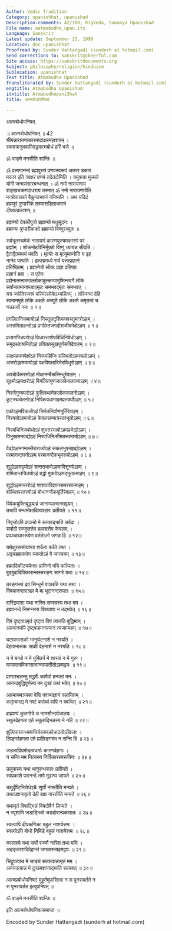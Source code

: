 ```yaml
---
Author: Vedic Tradition
Category: upanishhat, upanishad
Description-comments: 42/108; RigVeda, Samanya Upanishad
File name: aatmabodha_upan.itx
Language: Sanskrit
Latest update: September 25, 1999
Location: doc_upanishhat
Proofread by: Sunder Hattangadi (sunderh at hotmail.com)
Send corrections to: Sanskrit@cheerful.com
Site access: https://sanskritdocuments.org
Subject: philosophy/religion/hinduism
Sublocation: upanishhat
Text title: Atmabodha Upanishad
Transliterated by: Sunder Hattangadi (sunderh at hotmail.com)
engtitle: Atmabodha Upanishad
itxtitle: AtmabodhopaniShat
title: आत्मबोधोपनिषत्

---
```

  
 आत्मबोधोपनिषत्   
  
॥ आत्मबोधोपनिषत् ॥    42  
श्रीमन्नारायणाकारमष्टाक्षरमहाशयम् ।  
स्वमात्रानुभवात्सिद्धमात्मबोधं हरिं भजे ॥  
  
ॐ वाङ्मे मनसीति शान्तिः ॥  
  
ॐ प्रत्यगानन्दं ब्रह्मपुरुषं प्रणवस्वरूपं अकार उकार  
मकार इति त्र्यक्षरं प्रणवं तदेतदोमिति । यमुक्त्वा मुच्यते  
योगी जन्मसंसारबन्धनात् । ॐ नमो नारायणाय  
शङ्खचक्रगदाधराय तस्मात् ॐ नमो नारायणायेति  
मन्त्रोपासको वैकुण्ठभवनं गमिष्यति । अथ यदिदं  
ब्रह्मपुरं पुण्डरीकं तस्मात्तडिताभमात्रं  
दीपवत्प्रकाशम् ॥  
  
ब्रह्मण्यो देवकीपुत्रो ब्रह्मण्यो मधुसूदनः ।  
ब्रह्मण्यः पुण्डरीकाक्षो ब्रह्मण्यो विष्णुरच्युतः ॥  
  
सर्वभूतस्थमेकं नारायणं कारणपुरुषमकारणं परं  
ब्रह्मोम् । शोकमोहविनिर्मुक्तो विष्णुं ध्यायन्न सीदति ।  
द्वैताद्वैतमभयं भवति । मृत्योः स मृत्युमाप्नोति य इह  
नानेव पश्यति । हृत्पद्ममध्ये सर्वं यत्तत्प्रज्ञाने  
प्रतिष्ठितम् । प्रज्ञानेत्रो लोकः प्रज्ञा प्रतिष्ठा  
प्रज्ञानं ब्रह्म । स एतेन  
प्रज्ञेनात्मनास्माल्लोकादुत्क्रम्यामुष्मिन्स्वर्गे लोके  
सर्वान्कामानाप्त्वाऽमृतः समभवदमृतः समभवत् ।  
यत्र ज्योतिरजस्रं यस्मिंल्लोकेऽभ्यर्हितम् । तस्मिन्मां देहि  
स्वमानमृते लोके अक्षते अच्युते लोके अक्षते अमृतत्वं च  
गच्छत्यों नमः ॥ १॥  
  
प्रगलितनिजमायोऽहं निस्तुलदृशिरूपवस्तुमात्रोऽहम् ।  
अस्तमिताहन्तोऽहं प्रगलितजगदीशजीवभेदोऽहम् ॥ १॥  
  
प्रत्यगभिन्नपरोऽहं विध्वस्ताशेषविधिनिषेधोऽहम् ।  
समुदस्ताश्रमितोऽहं प्रविततसुखपूर्णसंविदेवाहम् ॥ २॥  
  
साक्ष्यहमनपेक्षोऽहं निजमहिम्नि संस्थितोऽहमचलोऽहम् ।  
अजरोऽहमव्ययोऽहं पक्षविपक्षादिभेदविधुरोऽहम् ॥ ३॥  
  
अवबोधैकरसोऽहं मोक्षानन्दैकसिन्धुरेवाहम् ।  
सूक्ष्मोऽहमक्षरोऽहं विगलितगुणजालकेवलात्माऽहम् ॥ ४॥  
  
निस्त्रैगुण्यपदोऽहं कुक्षिस्थानेकलोककलनोऽहम् ।  
कूटस्थचेतनोऽहं निष्क्रियधामाहमप्रतर्क्योऽहम् ॥ ५॥  
  
एकोऽहमविकलोऽहं निर्मलनिर्वाणमूर्तिरेवाहम् ।  
निरवयोऽहमजोऽहं केवलसन्मात्रसारभूतोऽहम् ॥ ६॥  
  
निरवधिनिजबोधोऽहं शुभतरभावोऽहमप्रभेद्योऽहम् ।  
विभुरहमनवद्योऽहं निरवधिनिःसीमतत्त्वमात्रोऽहम् ॥ ७॥  
  
वेद्योऽहमगमास्तैराराध्योऽहं सकलभुवनहृद्योऽहम् ।  
परमानन्दघनोऽहम् परमानन्दैकभूमरूपोऽहम् ॥ ८॥  
  
शुद्धोऽहमद्वयोऽहं सन्ततभावोऽहमादिशून्योऽहम् ।  
शमितान्तत्रितयोऽहं बद्धो मुक्तोऽहमद्भुतात्माहम् ॥ ९॥  
  
शुद्धोऽहमान्तरोऽहं शाश्वतविज्ञानसमरसात्माहम् ।  
शोधितपरतत्त्वोऽहं बोधानन्दैकमूर्तिरेवाहम् ॥ १०॥  
  
विवेकयुक्तिबुद्ध्याहं जानाम्यात्मानमद्वयम् ।  
तथापि बन्धमोक्षादिव्यवहारः प्रतीयते ॥ ११॥  
  
निवृत्तोऽपि प्रपञ्चो मे सत्यवद्भाति सर्वदा ।  
सर्पादौ रज्जुसत्तेव ब्रह्मसत्तैव केवलम् ।  
प्रपञ्चाधाररूपेण वर्ततेऽतो जगन्न हि ॥ १२॥  
  
यथेक्षुरससंव्याप्ता शर्करा वर्तते तथा ।  
अद्वयब्रह्मरूपेण व्याप्तोऽहं वै जगत्त्रयम् ॥ १३॥  
  
ब्रह्मादिकीटपर्यन्ताः प्राणिनो मयि कल्पिताः ।  
बुद्बुदादिविकारान्तस्तरङ्गः सागरे यथा ॥ १४॥  
  
तरङ्गस्थं द्रवं सिन्धुर्न वाञ्छति यथा तथा ।  
विषयानन्दवाञ्छा मे मा भूदानन्दरूपतः ॥ १५॥  
  
दारिद्र्याशा यथा नास्ति सम्पन्नस्य तथा मम ।  
ब्रह्मानन्दे निमग्नस्य विषयाशा न तद्भवेत् ॥ १६॥  
  
विषं दृष्ट्वाऽमृतं दृष्ट्वा विषं त्यजति बुद्धिमान् ।  
आत्मानमपि दृष्ट्वाहमनात्मानं त्यजाम्यहम् ॥ १७॥  
  
घटावभासको भानुर्घटनाशे न नश्यति ।  
देहावभासकः साक्षी देहनाशे न नश्यति ॥ १८॥  
  
न मे बन्धो न मे मुक्तिर्न मे शास्त्रं न मे गुरुः ।  
मायामात्रविकासत्वान्मायातीतोऽहमद्वयः ॥ १९॥  
  
प्राणाश्चलन्तु तद्धर्मैः कामैर्वा हन्यतां मनः ।  
आनन्दबुद्धिपूर्णस्य मम दुःखं कथं भवेत् ॥ २०॥  
  
आत्मानमञ्जसा वेद्मि क्वाप्यज्ञानं पलायितम् ।  
कर्तृत्वमद्य मे नष्टं कर्तव्यं वापि न क्वचित् ॥ २१॥  
  
ब्राह्मण्यं कुलगोत्रे च नामसौन्दर्यजातयः ।  
स्थूलदेहगता एते स्थूलाद्भिन्नस्य मे नहि ॥ २२॥  
  
क्षुत्पिपासान्ध्यबाधिर्यकामक्रोधादयोऽखिलाः ।  
लिङ्गदेहगता एते ह्यलिङ्गस्य न सन्ति हि ॥ २३॥  
  
जडत्वप्रियमोदत्वधर्माः कारणदेहगाः ।  
न सन्ति मम नित्यस्य निर्विकारस्वरूपिणः ॥ २४॥  
  
उलूकस्य यथा भानुरन्धकारः प्रतीयते ।  
स्वप्रकाशे परानन्दे तमो मूढस्य जायते ॥ २५॥  
  
चक्षुर्दृष्टिनिरोधेऽभ्रैः सूर्यो नास्तीति मन्यते ।  
तथाऽज्ञानावृतो देही ब्रह्म नास्तीति मन्यते ॥ २६॥  
  
यथामृतं विषाद्भिन्नं विषदोषैर्न लिप्यते ।  
न स्पृशामि जडाद्भिन्नो जडदोषान्प्रकाशतः ॥ २७॥  
  
स्वल्पापि दीपकणिका बहुलं नाशयेत्तमः ।  
स्वल्पोऽपि बोधो निबिडे बहुलं नाशयेत्तमः ॥ २८॥  
  
कालत्रये यथा सर्पो रज्जौ नास्ति तथा मयि ।  
अहङ्कारादिदेहान्तं जगन्नास्त्यहमद्वयः ॥ २९॥  
  
चिद्रूपत्वान्न मे जाड्यं सत्यत्वान्नानृतं मम ।  
आनन्दत्वान्न मे दुःखमज्ञानाद्भाति सत्यवत् ॥ ३०॥  
  
आत्मप्रबोधोपनिषदं मुहूर्तमुपासित्वा न स पुनरावर्तते न  
स पुनरावर्तत इत्युपनिषत् ॥  
  
ॐ वाङ्मे मनसीति शान्तिः ॥  
  
इति आत्मबोधोपनिषत्समाप्ता ॥  
  
  
Encoded by Sunder Hattangadi (sunderh at hotmail.com)  
  
